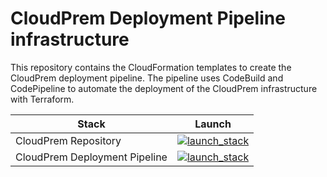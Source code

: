 # CloudPrem Deployment Pipeline infrastructure

This repository contains the CloudFormation templates to create the CloudPrem deployment pipeline. The pipeline uses CodeBuild and CodePipeline to automate the deployment of the CloudPrem infrastructure with Terraform. 


| Stack  | Launch  |
|---|---|
| CloudPrem Repository  |  [![launch_stack](https://s3.amazonaws.com/cloudformation-examples/cloudformation-launch-stack.png)](https://console.aws.amazon.com/cloudformation/home?region=us-west-2#/stacks/new?stackName=cloudprem-pipeline-dev&templateURL=https://s3.amazonaws.com/nclouds-cloudprem-assets/repository.yml) |
| CloudPrem Deployment Pipeline   |  [![launch_stack](https://s3.amazonaws.com/cloudformation-examples/cloudformation-launch-stack.png)](https://console.aws.amazon.com/cloudformation/home?region=us-west-2#/stacks/new?stackName=cloudprem-pipeline-dev&templateURL=https://s3.amazonaws.com/nclouds-cloudprem-assets/pipeline.yml) |